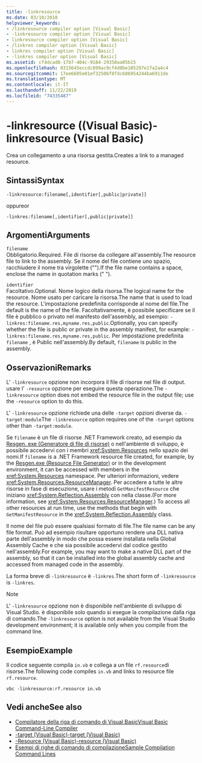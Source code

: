 ```yaml
---
title: -linkresource
ms.date: 03/10/2018
helpviewer_keywords:
- /linkresource compiler option [Visual Basic]
- -linkresource compiler option [Visual Basic]
- linkresource compiler option [Visual Basic]
- /linkres compiler option [Visual Basic]
- linkres compiler option [Visual Basic]
- -linkres compiler option [Visual Basic]
ms.assetid: cf4dcad8-17b7-404c-9184-29358aa05b15
ms.openlocfilehash: 0315645eccdc899ac9cf4d0be105297e1fa2a4c4
ms.sourcegitcommit: 17ee6605e01ef32506f8fdc686954244ba6911de
ms.translationtype: MT
ms.contentlocale: it-IT
ms.lasthandoff: 11/22/2019
ms.locfileid: "74335487"
---
```

# <a name="-linkresource-visual-basic"></a><span data-ttu-id="4a5b4-102">-linkresource ((Visual Basic)</span><span class="sxs-lookup"><span data-stu-id="4a5b4-102">-linkresource (Visual Basic)</span></span>
<span data-ttu-id="4a5b4-103">Crea un collegamento a una risorsa gestita.</span><span class="sxs-lookup"><span data-stu-id="4a5b4-103">Creates a link to a managed resource.</span></span>  
  
## <a name="syntax"></a><span data-ttu-id="4a5b4-104">Sintassi</span><span class="sxs-lookup"><span data-stu-id="4a5b4-104">Syntax</span></span>  
  
```console  
-linkresource:filename[,identifier[,public|private]]  
```

<span data-ttu-id="4a5b4-105">oppure</span><span class="sxs-lookup"><span data-stu-id="4a5b4-105">or</span></span>  

```console
-linkres:filename[,identifier[,public|private]]  
```  
  
## <a name="arguments"></a><span data-ttu-id="4a5b4-106">Argomenti</span><span class="sxs-lookup"><span data-stu-id="4a5b4-106">Arguments</span></span>  
 `filename`  
 <span data-ttu-id="4a5b4-107">Obbligatorio.</span><span class="sxs-lookup"><span data-stu-id="4a5b4-107">Required.</span></span> <span data-ttu-id="4a5b4-108">File di risorse da collegare all'assembly.</span><span class="sxs-lookup"><span data-stu-id="4a5b4-108">The resource file to link to the assembly.</span></span> <span data-ttu-id="4a5b4-109">Se il nome del file contiene uno spazio, racchiudere il nome tra virgolette ("").</span><span class="sxs-lookup"><span data-stu-id="4a5b4-109">If the file name contains a space, enclose the name in quotation marks (" ").</span></span>  
  
 `identifier`  
 <span data-ttu-id="4a5b4-110">Facoltativo.</span><span class="sxs-lookup"><span data-stu-id="4a5b4-110">Optional.</span></span> <span data-ttu-id="4a5b4-111">Nome logico della risorsa.</span><span class="sxs-lookup"><span data-stu-id="4a5b4-111">The logical name for the resource.</span></span> <span data-ttu-id="4a5b4-112">Nome usato per caricare la risorsa.</span><span class="sxs-lookup"><span data-stu-id="4a5b4-112">The name that is used to load the resource.</span></span> <span data-ttu-id="4a5b4-113">L'impostazione predefinita corrisponde al nome del file.</span><span class="sxs-lookup"><span data-stu-id="4a5b4-113">The default is the name of the file.</span></span> <span data-ttu-id="4a5b4-114">Facoltativamente, è possibile specificare se il file è pubblico o privato nel manifesto dell'assembly, ad esempio: `-linkres:filename.res,myname.res,public`.</span><span class="sxs-lookup"><span data-stu-id="4a5b4-114">Optionally, you can specify whether the file is public or private in the assembly manifest, for example: `-linkres:filename.res,myname.res,public`.</span></span> <span data-ttu-id="4a5b4-115">Per impostazione predefinita `filename` , è Public nell'assembly.</span><span class="sxs-lookup"><span data-stu-id="4a5b4-115">By default, `filename` is public in the assembly.</span></span>  
  
## <a name="remarks"></a><span data-ttu-id="4a5b4-116">Osservazioni</span><span class="sxs-lookup"><span data-stu-id="4a5b4-116">Remarks</span></span>  
 <span data-ttu-id="4a5b4-117">L' `-linkresource` opzione non incorpora il file di risorse nel file di output. usare l' `-resource` opzione per eseguire questa operazione.</span><span class="sxs-lookup"><span data-stu-id="4a5b4-117">The `-linkresource` option does not embed the resource file in the output file; use the `-resource` option to do this.</span></span>  
  
 <span data-ttu-id="4a5b4-118">L' `-linkresource` opzione richiede una delle `-target` opzioni diverse da. `-target:module`</span><span class="sxs-lookup"><span data-stu-id="4a5b4-118">The `-linkresource` option requires one of the `-target` options other than `-target:module`.</span></span>  
  
 <span data-ttu-id="4a5b4-119">Se `filename` è un file di risorse .NET Framework creato, ad esempio da [Resgen. exe (Generatore di file di risorse)](../../../framework/tools/resgen-exe-resource-file-generator.md) o nell'ambiente di sviluppo, è possibile accedervi con i membri <xref:System.Resources> nello spazio dei nomi.</span><span class="sxs-lookup"><span data-stu-id="4a5b4-119">If `filename` is a .NET Framework resource file created, for example, by the [Resgen.exe (Resource File Generator)](../../../framework/tools/resgen-exe-resource-file-generator.md) or in the development environment, it can be accessed with members in the <xref:System.Resources> namespace.</span></span> <span data-ttu-id="4a5b4-120">Per ulteriori informazioni, vedere <xref:System.Resources.ResourceManager>. Per accedere a tutte le altre risorse in fase di esecuzione, usare i metodi `GetManifestResource` che iniziano <xref:System.Reflection.Assembly> con nella classe.</span><span class="sxs-lookup"><span data-stu-id="4a5b4-120">(For more information, see <xref:System.Resources.ResourceManager>.) To access all other resources at run time, use the methods that begin with `GetManifestResource` in the <xref:System.Reflection.Assembly> class.</span></span>  
  
 <span data-ttu-id="4a5b4-121">Il nome del file può essere qualsiasi formato di file.</span><span class="sxs-lookup"><span data-stu-id="4a5b4-121">The file name can be any file format.</span></span> <span data-ttu-id="4a5b4-122">Può ad esempio risultare opportuno rendere una DLL nativa parte dell'assembly in modo che possa essere installata nella Global Assembly Cache e che sia possibile accedervi dal codice gestito nell'assembly.</span><span class="sxs-lookup"><span data-stu-id="4a5b4-122">For example, you may want to make a native DLL part of the assembly, so that it can be installed into the global assembly cache and accessed from managed code in the assembly.</span></span>  
  
 <span data-ttu-id="4a5b4-123">La forma breve di `-linkresource` è `-linkres`.</span><span class="sxs-lookup"><span data-stu-id="4a5b4-123">The short form of `-linkresource` is `-linkres`.</span></span>  
  
> [!NOTE]
> <span data-ttu-id="4a5b4-124">L' `-linkresource` opzione non è disponibile nell'ambiente di sviluppo di Visual Studio. è disponibile solo quando si esegue la compilazione dalla riga di comando.</span><span class="sxs-lookup"><span data-stu-id="4a5b4-124">The `-linkresource` option is not available from the Visual Studio development environment; it is available only when you compile from the command line.</span></span>  
  
## <a name="example"></a><span data-ttu-id="4a5b4-125">Esempio</span><span class="sxs-lookup"><span data-stu-id="4a5b4-125">Example</span></span>  
 <span data-ttu-id="4a5b4-126">Il codice seguente compila `in.vb` e collega a un file `rf.resource`di risorse.</span><span class="sxs-lookup"><span data-stu-id="4a5b4-126">The following code compiles `in.vb` and links to resource file `rf.resource`.</span></span>  
  
```console  
vbc -linkresource:rf.resource in.vb  
```  
  
## <a name="see-also"></a><span data-ttu-id="4a5b4-127">Vedi anche</span><span class="sxs-lookup"><span data-stu-id="4a5b4-127">See also</span></span>

- [<span data-ttu-id="4a5b4-128">Compilatore della riga di comando di Visual Basic</span><span class="sxs-lookup"><span data-stu-id="4a5b4-128">Visual Basic Command-Line Compiler</span></span>](../../../visual-basic/reference/command-line-compiler/index.md)
- [<span data-ttu-id="4a5b4-129">-target (Visual Basic)</span><span class="sxs-lookup"><span data-stu-id="4a5b4-129">-target (Visual Basic)</span></span>](../../../visual-basic/reference/command-line-compiler/target.md)
- [<span data-ttu-id="4a5b4-130">-Resource (Visual Basic)</span><span class="sxs-lookup"><span data-stu-id="4a5b4-130">-resource (Visual Basic)</span></span>](../../../visual-basic/reference/command-line-compiler/resource.md)
- [<span data-ttu-id="4a5b4-131">Esempi di righe di comando di compilazione</span><span class="sxs-lookup"><span data-stu-id="4a5b4-131">Sample Compilation Command Lines</span></span>](../../../visual-basic/reference/command-line-compiler/sample-compilation-command-lines.md)
